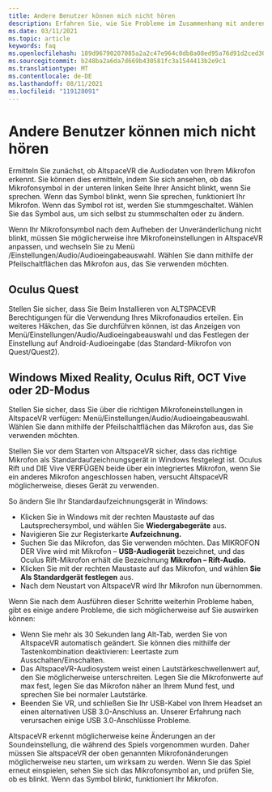 ```yaml
---
title: Andere Benutzer können mich nicht hören
description: Erfahren Sie, wie Sie Probleme im Zusammenhang mit anderen Benutzern identifizieren und beheben, die mich in AltspaceVR nicht hören können.
ms.date: 03/11/2021
ms.topic: article
keywords: faq
ms.openlocfilehash: 189d96790207085a2a2c47e964c0db8a08ed95a76d91d2ced3026ba3455b45e3
ms.sourcegitcommit: b248ba2a6da7d669b430581fc3a1544413b2e9c1
ms.translationtype: MT
ms.contentlocale: de-DE
ms.lasthandoff: 08/11/2021
ms.locfileid: "119128091"
---
```

# <a name="other-users-cant-hear-me"></a>Andere Benutzer können mich nicht hören

Ermitteln Sie zunächst, ob AltspaceVR die Audiodaten von Ihrem Mikrofon erkennt. Sie können dies ermitteln, indem Sie sich ansehen, ob das Mikrofonsymbol in der unteren linken Seite Ihrer Ansicht blinkt, wenn Sie sprechen. Wenn das Symbol blinkt, wenn Sie sprechen, funktioniert Ihr Mikrofon. Wenn das Symbol rot ist, werden Sie stummgeschaltet. Wählen Sie das Symbol aus, um sich selbst zu stummschalten oder zu ändern.

Wenn Ihr Mikrofonsymbol nach dem Aufheben der Unveränderlichung nicht blinkt, müssen Sie möglicherweise ihre Mikrofoneinstellungen in AltspaceVR anpassen, und wechseln Sie zu Menü /Einstellungen/Audio/Audioeingabeauswahl. Wählen Sie dann mithilfe der Pfeilschaltflächen das Mikrofon aus, das Sie verwenden möchten.
 
## <a name="oculus-quest"></a>Oculus Quest 

Stellen Sie sicher, dass Sie Beim Installieren von ALTSPACEVR Berechtigungen für die Verwendung Ihres Mikrofonaudios erteilen. Ein weiteres Häkchen, das Sie durchführen können, ist das Anzeigen von Menü/Einstellungen/Audio/Audioeingabeauswahl und das Festlegen der Einstellung auf Android-Audioeingabe (das Standard-Mikrofon von Quest/Quest2).
 
## <a name="windows-mixed-reality-oculus-rift-htc-vive-or-2d-mode"></a>Windows Mixed Reality, Oculus Rift, OCT Vive oder 2D-Modus

Stellen Sie sicher, dass Sie über die richtigen Mikrofoneinstellungen in AltspaceVR verfügen: Menü/Einstellungen/Audio/Audioeingabeauswahl. Wählen Sie dann mithilfe der Pfeilschaltflächen das Mikrofon aus, das Sie verwenden möchten.

Stellen Sie vor dem Starten von AltspaceVR sicher, dass das richtige Mikrofon als Standardaufzeichnungsgerät in Windows festgelegt ist. Oculus Rift und DIE Vive VERFÜGEN beide über ein integriertes Mikrofon, wenn Sie ein anderes Mikrofon angeschlossen haben, versucht AltspaceVR möglicherweise, dieses Gerät zu verwenden.
 
So ändern Sie Ihr Standardaufzeichnungsgerät in Windows:
* Klicken Sie in Windows mit der rechten Maustaste auf das Lautsprechersymbol, und wählen Sie **Wiedergabegeräte** aus.
* Navigieren Sie zur Registerkarte **Aufzeichnung.**
* Suchen Sie das Mikrofon, das Sie verwenden möchten. Das MIKROFON DER Vive wird mit Mikrofon – **USB-Audiogerät** bezeichnet, und das Oculus Rift-Mikrofon erhält die Bezeichnung **Mikrofon – Rift-Audio.**
* Klicken Sie mit der rechten Maustaste auf das Mikrofon, und wählen **Sie Als Standardgerät festlegen** aus.
* Nach dem Neustart von AltspaceVR wird Ihr Mikrofon nun übernommen.
 
Wenn Sie nach dem Ausführen dieser Schritte weiterhin Probleme haben, gibt es einige andere Probleme, die sich möglicherweise auf Sie auswirken können:
* Wenn Sie mehr als 30 Sekunden lang Alt-Tab, werden Sie von AltspaceVR automatisch geändert. Sie können dies mithilfe der Tastenkombination deaktivieren: Leertaste zum Ausschalten/Einschalten.
* Das AltspaceVR-Audiosystem weist einen Lautstärkeschwellenwert auf, den Sie möglicherweise unterschreiten. Legen Sie die Mikrofonwerte auf max fest, legen Sie das Mikrofon näher an Ihrem Mund fest, und sprechen Sie bei normaler Lautstärke.
* Beenden Sie VR, und schließen Sie Ihr USB-Kabel von Ihrem Headset an einen alternativen USB 3.0-Anschluss an. Unserer Erfahrung nach verursachen einige USB 3.0-Anschlüsse Probleme.

AltspaceVR erkennt möglicherweise keine Änderungen an der Soundeinstellung, die während des Spiels vorgenommen wurden. Daher müssen Sie altspaceVR der oben genannten Mikrofonänderungen möglicherweise neu starten, um wirksam zu werden.  Wenn Sie das Spiel erneut einspielen, sehen Sie sich das Mikrofonsymbol an, und prüfen Sie, ob es blinkt. Wenn das Symbol blinkt, funktioniert Ihr Mikrofon.